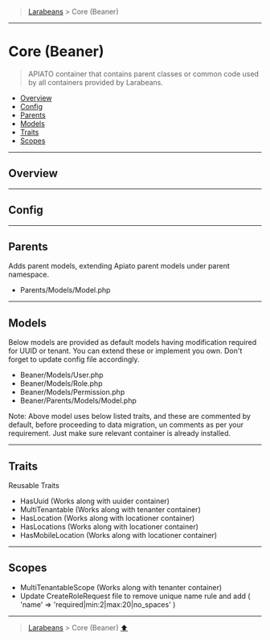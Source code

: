 > [Larabeans](README.md) > Core (Beaner)

---

# Core (Beaner)

> APIATO container that contains parent classes or common code used by all containers provided by Larabeans.

* [Overview](#overview)
* [Config](#config)
* [Parents](#parents)
* [Models](#models)
* [Traits](#traits)
* [Scopes](#scopes)

---

## Overview

---

## Config

---

## Parents

Adds parent models, extending Apiato parent models under parent namespace.

- Parents/Models/Model.php

---

## Models

Below models are provided as default models having modification required for UUID or tenant. You can extend these or
implement you own. Don't forget to update config file accordingly.

- Beaner/Models/User.php
- Beaner/Models/Role.php
- Beaner/Models/Permission.php
- Beaner/Parents/Models/Model.php


Note: Above model uses below listed traits, and these are commented by default, before proceeding to data migration, 
un comments as per your requirement. Just make sure relevant container is already installed.

---

## Traits

Reusable Traits

- HasUuid (Works along with uuider container)
- MultiTenantable (Works along with tenanter container)
- HasLocation (Works along with locationer container)
- HasLocations (Works along with locationer container)
- HasMobileLocation (Works along with locationer container)

---

## Scopes

- MultiTenantableScope (Works along with tenanter container)
- Update CreateRoleRequest file to remove unique name rule and add ( 'name' => 'required|min:2|max:20|no_spaces' )

---
> [Larabeans](README.md) > Core (Beaner) [⬆](#uuider)

